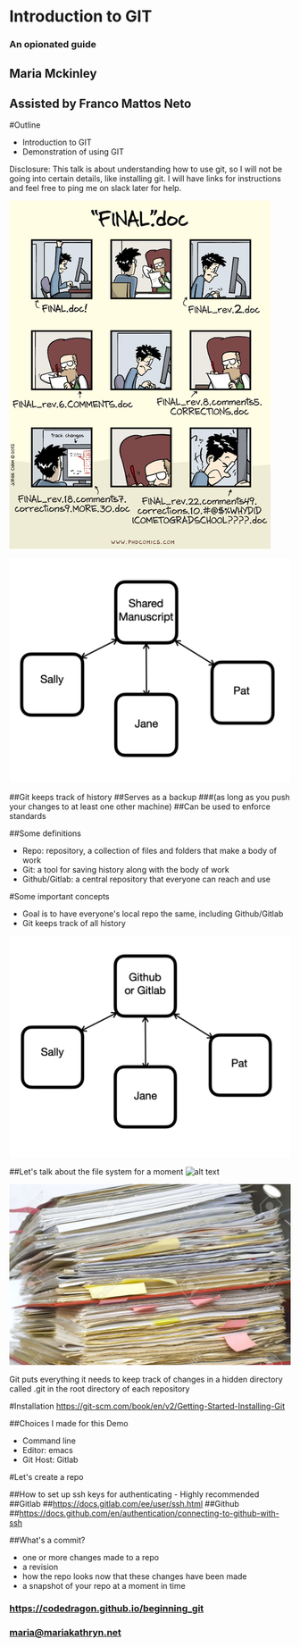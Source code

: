 # Introduction to GIT
### An opionated guide

## Maria Mckinley
## Assisted by Franco Mattos Neto




#Outline
* Introduction to GIT
* Demonstration of using GIT

Disclosure: This talk is about understanding how to use git, so I will not be going into
certain details, like installing git. I will have links for instructions and feel free
to ping me on slack later for help.




![alt text](assets/final_doc.gif "'Piled Higher and Deeper' by Jorge Cham www.phdcomics.com")




![alt text](assets/share_manuscript.png "One document, many authors")




##Git keeps track of history
##Serves as a backup
###(as long as you push your changes to at least one other machine)
##Can be used to enforce standards




##Some definitions
* Repo: repository, a collection of files and folders that make a body of work
* Git:  a tool for saving history along with the body of work
* Github/Gitlab:  a central repository that everyone can reach and use




#Some important concepts
* Goal is to have everyone's local repo the same, including Github/Gitlab
* Git keeps track of all history




![alt text](assets/github_gitlab.png "Git repo, many authors")




##Let's talk about the file system for a moment
![alt text](assets/color_coded_files.jpeg "organized folders ©Elena Elisseeva | Dreamstime.com")




![alt text](assets/messy-file-folder.jpeg "Messy File Folders")




Git puts everything it needs to keep track of changes in a hidden directory called
.git in the root directory of each repository




#Installation
https://git-scm.com/book/en/v2/Getting-Started-Installing-Git




##Choices I made for this Demo
* Command line
* Editor: emacs
* Git Host: Gitlab




#Let's create a repo




##How to set up ssh keys for authenticating - Highly recommended
##Gitlab
##https://docs.gitlab.com/ee/user/ssh.html
##Github
##https://docs.github.com/en/authentication/connecting-to-github-with-ssh




##What's a commit?
* one or more changes made to a repo
* a revision
* how the repo looks now that these changes have been made
* a snapshot of your repo at a moment in time



### https://codedragon.github.io/beginning_git
### maria@mariakathryn.net
